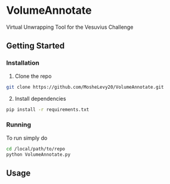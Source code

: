 # VolumeAnnotate
Virtual Unwrapping Tool for the Vesuvius Challenge

## Getting Started
### Installation

1. Clone the repo
```sh
git clone https://github.com/MosheLevy20/VolumeAnnotate.git
```
2. Install dependencies
```sh
pip install -r requirements.txt
```
### Running
To run simply do
```sh
cd /local/path/to/repo
python VolumeAnnotate.py
```

## Usage



